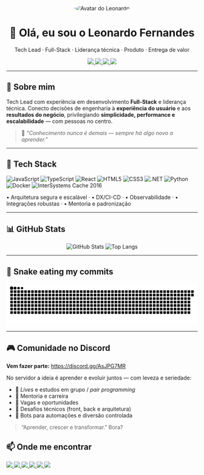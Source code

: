 <!-- HERO -->
<div align="center">
  <img src="https://avatars.githubusercontent.com/u/60993180?v=4" width="120" height="120" style="border-radius:50%;" alt="Avatar do Leonardo" />

  <h1>👋 Olá, eu sou o <strong>Leonardo Fernandes</strong></h1>
  <p>
    Tech Lead · Full-Stack · Liderança técnica · Produto · Entrega de valor
  </p>

  <p>
    <a href="https://leofernandes.com.br" target="_blank">
      <img src="https://img.shields.io/badge/Acessar%20o%20site-0B1220?style=for-the-badge&logo=google-chrome&logoColor=38BDF8" />
    </a>
    <a href="https://discord.gg/AsJPG7MR" target="_blank">
      <img src="https://img.shields.io/badge/Comunidade%20no%20Discord-0B1220?style=for-the-badge&logo=discord&logoColor=5865F2" />
    </a>
    <a href="https://www.linkedin.com/in/leofernandes1998/" target="_blank">
      <img src="https://img.shields.io/badge/LinkedIn-0B1220?style=for-the-badge&logo=linkedin&logoColor=0A66C2" />
    </a>
    <a href="mailto:contato@leofernandes.com.br">
      <img src="https://img.shields.io/badge/Email-0B1220?style=for-the-badge&logo=minutemailer&logoColor=22C55E" />
    </a>
  </p>
</div>

---

## 🧭 Sobre mim
Tech Lead com experiência em desenvolvimento **Full-Stack** e liderança técnica. Conecto decisões de engenharia à **experiência do usuário** e aos **resultados do negócio**, privilegiando **simplicidade, performance e escalabilidade** — com pessoas no centro.

> 🧠 *"Conhecimento nunca é demais — sempre há algo novo a aprender."*

---

## 🧰 Tech Stack
<p align="left">
  <img src="https://cdn.jsdelivr.net/gh/devicons/devicon/icons/javascript/javascript-original.svg" width="36" alt="JavaScript" />
  <img src="https://cdn.jsdelivr.net/gh/devicons/devicon/icons/typescript/typescript-original.svg" width="36" alt="TypeScript" />
  <img src="https://cdn.jsdelivr.net/gh/devicons/devicon/icons/react/react-original.svg" width="36" alt="React" />
  <img src="https://cdn.jsdelivr.net/gh/devicons/devicon/icons/html5/html5-original.svg" width="36" alt="HTML5" />
  <img src="https://cdn.jsdelivr.net/gh/devicons/devicon/icons/css3/css3-original.svg" width="36" alt="CSS3" />
  <img src="https://cdn.jsdelivr.net/gh/devicons/devicon/icons/dot-net/dot-net-original.svg" width="36" alt=".NET" />
  <img src="https://cdn.jsdelivr.net/gh/devicons/devicon/icons/python/python-original.svg" width="36" alt="Python" />
  <img src="https://cdn.jsdelivr.net/gh/devicons/devicon/icons/docker/docker-original.svg" width="36" alt="Docker" />
  <img src="https://raw.githubusercontent.com/LeoFernandes210798/assets/main/cache-intersystems.png" width="36" alt="InterSystems Cache 2016" />
</p>

<!-- opcional: quick bullets -->
<p>
  • Arquitetura segura e escalável · 
  • DX/CI-CD · 
  • Observabilidade · 
  • Integrações robustas · 
  • Mentoria e padronização
</p>

---

## 📊 GitHub Stats
<div align="center">
  <img height="160"
       src="https://github-readme-stats.vercel.app/api?username=LeoFernandes210798&show_icons=true&theme=dracula&include_all_commits=true&count_private=true&hide_border=true&cache_seconds=21600"
       alt="GitHub Stats" />
  <img height="160"
       src="https://github-readme-stats.vercel.app/api/top-langs/?username=LeoFernandes210798&layout=compact&langs_count=8&theme=dracula&hide_border=true&cache_seconds=21600"
       alt="Top Langs" />
</div>

---

## 🐍 Snake eating my commits
<div align="center">
  <picture>
    <source media="(prefers-color-scheme: dark)" srcset="https://raw.githubusercontent.com/LeoFernandes210798/LeoFernandes210798/output/github-contribution-grid-snake-dark.svg" />
    <source media="(prefers-color-scheme: light)" srcset="https://raw.githubusercontent.com/LeoFernandes210798/LeoFernandes210798/output/github-contribution-grid-snake.svg" />
    <img alt="Animação da grade de contribuições" src="https://raw.githubusercontent.com/LeoFernandes210798/LeoFernandes210798/output/github-contribution-grid-snake.svg" />
  </picture>
</div>

---

## 🎮 Comunidade no Discord
**Vem fazer parte:** https://discord.gg/AsJPG7MR

No servidor a ideia é aprender e evoluir juntos — com leveza e seriedade:
- 🔴 *Lives* e estudos em grupo / *pair programming*  
- 🧭 Mentoria e carreira  
- 💼 Vagas e oportunidades  
- 🧩 Desafios técnicos (front, back e arquitetura)  
- 🤖 Bots para automações e diversão controlada  

> “Aprender, crescer e transformar.” Bora?
<!--
---

## 🧱 Linha do tempo (resumo)
<details>
  <summary><strong>Ver marcos</strong></summary>

- **2025** — Consolidação de padrões de engenharia (templates, guidelines de PR, métricas mínimas).  
- **2024** — Evolução arquitetural (migração de legado, testes de contrato, pipelines previsíveis).  
- **2022–2023** — Liderança técnica (mentoria do time, padronização de processos de dev/release).  
- **2019–2021** — Integrações críticas (internas e parceiros, foco em resiliência e monitoramento).  
- **2017–2018** — Início da jornada Full-Stack na empresa atual.

</details>

---
-->
## 📫 Onde me encontrar
<p align="left">
  <a href="https://www.youtube.com/@lf210798" target="_blank">
    <img src="https://img.shields.io/badge/YouTube-0B1220?style=for-the-badge&logo=youtube&logoColor=FF0000" />
  </a>
  <a href="https://instagram.com/leofernanddes" target="_blank">
    <img src="https://img.shields.io/badge/Instagram-0B1220?style=for-the-badge&logo=instagram&logoColor=E4405F" />
  </a>
  <a href="https://www.twitch.tv/lfernandes1998" target="_blank">
    <img src="https://img.shields.io/badge/Twitch-0B1220?style=for-the-badge&logo=twitch&logoColor=9146FF" />
  </a>
  <a href="https://discord.gg/AsJPG7MR" target="_blank">
    <img src="https://img.shields.io/badge/Discord-0B1220?style=for-the-badge&logo=discord&logoColor=5865F2" />
  </a>
  <a href="mailto:contato@leofernandes.com.br" target="_blank">
    <img src="https://img.shields.io/badge/Email-0B1220?style=for-the-badge&logo=minutemailer&logoColor=22C55E" />
  </a>
  <a href="https://www.linkedin.com/in/leofernandes1998/" target="_blank">
    <img src="https://img.shields.io/badge/LinkedIn-0B1220?style=for-the-badge&logo=linkedin&logoColor=0A66C2" />
  </a>
</p>

